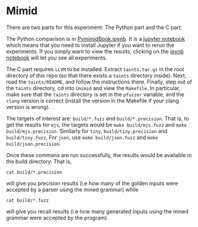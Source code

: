 # Mimid

There are two parts for this experiment: The Python part and the C part.

The Python comparison is in [PymimidBook.ipynb](https://github.com/anonymous-scientist/anonymous-scientist.github.io/blob/master/PymimidBook.ipynb). It is a [jupyter notebook](https://jupyter.org/) which means that you need to install Jupyter if you want to rerun the experiments. If you simply want to view the results, clicking on the [ipynb notebook](https://github.com/anonymous-scientist/anonymous-scientist.github.io/blob/master/PymimidBook.ipynb) will let you see all experiments.

The C part requires `LLVM` to be installed. Extract `taints.tar.gz` in the root directory of this repo (so that there exists a `taints` directory inside). Next, read the `taints/README`, and follow the instructions there. Finally, step out of the `taints` directory, cd into `Cmimid` and view the `Makefile`. In particular, make sure that the `taints` directory is set in the `pfuzzer` variable, and the `clang` version is correct (install the version in the Makefile if your clang version is wrong).

The targets of interest are: `build/*.fuzz` and `build/*.precision`. That is, to get the results for `mjs`, the targets would be `make build/mjs.fuzz` and `make build/mjs.precision`. Similarly for `tiny`, `build/tiny.precision` and `build/tiny.fuzz`. For `json`, use `make build/json.fuzz` and `make build/json.precision`.

Once these commans are run successfully, the results would be available in the build directory. That is,
```
cat build/*.precision
```
will give you precision results (i.e how many of the golden inputs were accepted by a parser using the mined grammar) while
```
cat build/*.fuzz
```
will give you recall results (i.e how many generated inputs using the mined grammar were accepted by the program).
